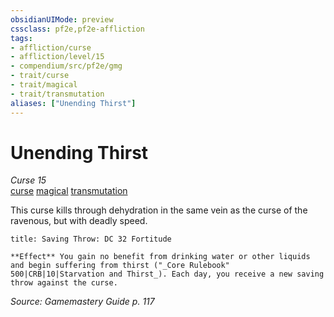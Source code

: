 ```yaml
---
obsidianUIMode: preview
cssclass: pf2e,pf2e-affliction
tags:
- affliction/curse
- affliction/level/15
- compendium/src/pf2e/gmg
- trait/curse
- trait/magical
- trait/transmutation
aliases: ["Unending Thirst"]
---
```

# Unending Thirst
*Curse 15*  
[curse](../../../rules/traits/curse.md)  [magical](../../../rules/traits/magical.md)  [transmutation](../../../rules/traits/transmutation.md)  

This curse kills through dehydration in the same vein as the curse of the ravenous, but with deadly speed.

```ad-inline-affliction
title: Saving Throw: DC 32 Fortitude

**Effect** You gain no benefit from drinking water or other liquids and begin suffering from thirst ("_Core Rulebook" 500|CRB|10|Starvation and Thirst_). Each day, you receive a new saving throw against the curse.
```

*Source: Gamemastery Guide p. 117*